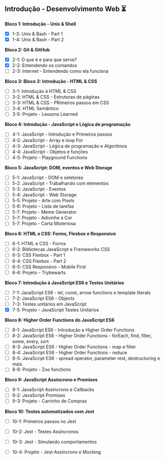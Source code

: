 ## Introdução - Desenvolvimento Web ⏳

**Bloco 1: Introdução - Unix & Shell**
- [x] 1-3: Unix & Bash - Part 1
- [x] 1-4: Unix & Bash - Part 2
​

**Bloco 2: Git & GitHub**
- [x] 2-1: O que é e para que serve?
- [x] 2-2: Entendendo os comandos
- [ ] 2-3: Internet - Entendendo como ela funciona
​

**Bloco 3: Bloco 3: Introdução - HTML & CSS**
- [ ] 3-1: Introdução à HTML & CSS
- [ ] 3-2: HTML & CSS - Estruturas de páginas
- [ ] 3-3: HTML & CSS - PRimeiros passos em CSS
- [ ] 3-4: HTML Semântico
- [ ] 3-5: Projeto - Lessons Learned
​

**Bloco 4: Introdução - JavaScript e Lógica de programação**
- [ ] 4-1: JavaScript - Introdução e Primeiros passos
- [ ] 4-2: JavaScript - Array e loop For
- [ ] 4-3: JavaScript - Lógica de programação e Algoritmos 
- [ ] 4-4: JavaScript - Objetos e funções
- [ ] 4-5: Projeto - Playground Functions 
​

**Bloco 5: JavaScript: DOM, eventos e Web Storage**
- [ ] 5-1: JavaScript - DOM e seletores
- [ ] 5-2: JavaScript - Trabalhando com elementos
- [ ] 5-3: JavaScript - Eventos
- [ ] 5-4: JavaScript - Web Storage
- [ ] 5-5: Projeto - Arte com Pixels
- [ ] 5-6: Projeto - Lista de tarefas
- [ ] 5-7: Projeto - Meme Generator
- [ ] 5-7: Projeto - Adivinhe a Cor
- [ ] 5-7: Projeto - Carta Misteriosa
​

**Bloco 6: HTML e CSS: Forms, Flexbox e Responsivo**
- [ ] 6-1: HTML e CSS - Forms
- [ ] 6-2: Bibliotecas JavaScript e Frameworks CSS
- [ ] 6-3: CSS Flexbox - Part 1
- [ ] 6-4: CSS Flexbox - Part 2
- [ ] 6-5: CSS Responsivo - Mobile First
- [ ] 6-6: Projeto - Trybewarts
​

**Bloco 7: Introdução à JavaScript ES6 e Testes Unitários**
- [ ] 7-1: JavaScript ES6 - let, const, arrow functions e template literals
- [ ] 7-2: JavaScript ES6 - Objects
- [ ] 7-3: Testes unitários em JavaScript
- [x] 7-5: Projeto - JavaScript Testes Unitários
​

**Bloco 8: Higher Order Functions do JavaScript ES6**
- [ ] 8-1: JavaScript ES6 - Introdução a Higher Order Functions 
- [ ] 8-2: JavaScript ES6 - Higher Order Functions - forEach, find, filter, some, every, sort
- [ ] 8-3: JavaScript ES6 - Higher Order Functions - map e filter
- [ ] 8-4: JavaScript ES6 - Higher Order Functions - reduce
- [ ] 8-5: JavaScript ES6 - spread operator, parameter rest, destructuring e mais
- [ ] 8-6: Projeto - Zoo functions
​

**Bloco 9: JavaScript Assíncrono e Promises**
- [ ] 9-1: JavaScript Assíncrono e Callbacks
- [ ] 9-2: JavaScript Promises
- [ ] 9-3: Projeto - Carrinho de Compras
​

**Bloco 10: Testes automatizados com Jest**
- [ ] 10-1: Primeiros passos no Jest
- [ ] 10-2: Jest - Testes Assíncronos
- [ ] 10-3: Jest - Simulando comportamentos
- [ ] 10-4: Projeto - Jest Assíncrono e Mocking
​

